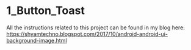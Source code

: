 # 1_Button_Toast

All the instructions related to this project can be found in my blog here:
https://shyamtechno.blogspot.com/2017/10/android-android-ui-background-image.html


